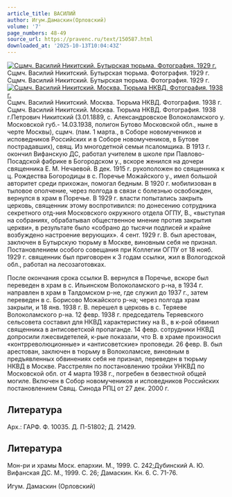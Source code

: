 ```yaml
---
article_title: ВАСИЛИЙ
author: Игум.Дамаскин(Орловский)
volume: '7'
page_numbers: 48-49
source_url: https://pravenc.ru/text/150587.html
downloaded_at: '2025-10-13T10:04:43Z'
---
```


[![Сщмч. Василий Никитский. Бутырская тюрьма. Фотография. 1929 г.](https://pravenc.ru/data/178/458/1234/1i200.jpg "Кликните для увеличения картинки")](https://pravenc.ru/data/178/458/1234/1i400.jpg)Сщмч. Василий Никитский. Бутырская тюрьма. Фотография. 1929 г.  
Сщмч. Василий Никитский. Бутырская тюрьма. Фотография. 1929 г.[![Сщмч. Василий Никитский. Москва. Тюрьма НКВД. Фотография. 1938 г.](https://pravenc.ru/data/251/458/1234/1i200.jpg "Кликните для увеличения картинки")](https://pravenc.ru/data/251/458/1234/1i400.jpg)Сщмч. Василий Никитский. Москва. Тюрьма НКВД. Фотография. 1938 г.  
Сщмч. Василий Никитский. Москва. Тюрьма НКВД. Фотография. 1938 г.Петрович Никитский (3.01.1889, с. Александровское Волоколамского у. Московской губ.- 14.03.1938, полигон Бутово Московской обл., ныне в черте Москвы), сщмч. (пам. 1 марта., в Соборе новомучеников и исповедников Российских и в Соборе новомучеников, в Бутове пострадавших), свящ. Из многодетной семьи псаломщика. В 1913 г. окончил Вифанскую ДС, работал учителем в школе при Павлово-Посадской фабрике в Богородском у., вскоре женился на дочери священника Е. М. Нечаевой. В дек. 1915 г. рукоположен во священника к ц. Рождества Богородицы в с. Поречье Можайского у., имел большой авторитет среди прихожан, помогал бедным. В 1920 г. мобилизован в тыловое ополчение, через полгода в связи с болезнью освобожден, вернулся в храм в Поречье. В 1929 г. власти попытались закрыть церковь, священник этому воспротивился: по донесению сотрудника секретного отд-ния Московского окружного отдела ОГПУ, В., «выступая на собраниях, обрабатывал общественное мнение против закрытия церкви», в результате было «собрано до тысячи подписей и крайне возбуждено настроение верующих». 4 сент. 1929 г. В. был арестован, заключен в Бутырскую тюрьму в Москве, виновным себя не признал. Постановлением особого совещания при Коллегии ОГПУ от 18 нояб. 1929 г. священник был приговорен к 3 годам ссылки, жил в Вологодской обл., работал на лесозаготовках.

После окончания срока ссылки В. вернулся в Поречье, вскоре был переведен в храм в с. Ильинском Волоколамского р-на, в 1934 г. направлен в храм в Талдомском р-не, где служил до 1937 г., затем переведен в с. Борисово Можайского р-на; через полгода храм закрыли, и 18 янв. 1938 г. В. перешел в церковь в с. Теряеве Волоколамского р-на. 12 февр. 1938 г. председатель Теряевского сельсовета составил для НКВД характеристику на В., в к-рой обвинил священника в антисоветской пропаганде. 14 февр. сотрудники НКВД допросили лжесвидетелей, к-рые показали, что В. в храме произносил «контрреволюционные» и «антисоветские» проповеди. 26 февр. В. был арестован, заключен в тюрьму в Волоколамске, виновным в предъявленных обвинениях себя не признал, переведен в тюрьму НКВД в Москве. Расстрелян по постановлению тройки УНКВД по Московской обл. от 4 марта 1938 г., погребен в безвестной общей могиле. Включен в Собор новомучеников и исповедников Российских постановлением Свящ. Синода РПЦ от 27 дек. 2000 г.

## Литература

Арх.: ГАРФ. Ф. 10035. Д. П-51802; Д. 21429.

## Литература

Мон-ри и храмы Моск. епархии. М., 1999. С. 242;Дубинский А. Ю. Вифанская ДС. М., 1999. С. 26; Дамаскин. Кн. 6. С. 71-76.

Игум. Дамаскин   (Орловский)

